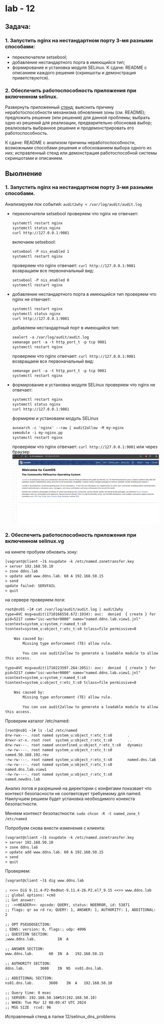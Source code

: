 # lab - 12
## Задача:

### 1. Запустить nginx на нестандартном порту 3-мя разными способами:
* переключатели setsebool;
* добавление нестандартного порта в имеющийся тип;
* формирование и установка модуля SELinux.
К сдаче:
README с описанием каждого решения (скриншоты и демонстрация приветствуются).

### 2. Обеспечить работоспособность приложения при включенном selinux.
Развернуть приложенный [стенд](https://github.com/mbfx/otus-linux-adm/tree/master/selinux_dns_problems);
выяснить причину неработоспособности механизма обновления зоны (см. README);
предложить решение (или решения) для данной проблемы;
выбрать одно из решений для реализации, предварительно обосновав выбор;
реализовать выбранное решение и продемонстрировать его работоспособность.

К сдаче:
README с анализом причины неработоспособности, возможными способами решения и обоснованием выбора одного из них;
исправленный стенд или демонстрация работоспособной системы скриншотами и описанием.

## Выолнение
### 1. Запустить nginx на нестандартном порту 3-мя разными способами.
Анализируем лок событий:
`audit2why < /var/log/audit/audit.log`

  * переключатели setsebool
    проверяем что nginx не отвечает:
    ```
    systemctl restart nginx
    systemctl status nginx
    curl http://127.0.0.1:9081
    ```
    включаем setsebool:
    ```
    setsebool -P nis_enabled 1
    systemctl restart nginx
    ```
    проверяем что nginx  отвечает:
    `curl http://127.0.0.1:9081`
    возвращаем все первоначальный вид:
    ```
    setsebool -P nis_enabled 0
    systemctl restart nginx
    ```
  * добавление нестандартного порта в имеющийся тип
    проверяем что nginx не отвечает:
    ```
    systemctl restart nginx
    systemctl status nginx
    curl http://127.0.0.1:9081
    ```
    добавляем нестандартный порт в имеющийся тип:
    ```
    sealert -a /var/log/audit/audit.log 
    semanage port -a -t http_port_t -p tcp 9081
    systemctl restart nginx
    ```
    проверяем что nginx  отвечает:
    `curl http://127.0.0.1:9081`
    возвращаем все первоначальный вид:
    ```
    semanage port -a -t http_port_t -p tcp 9081
    systemctl restart nginx
    ```
  * формирование и установка модуля SELinux
    проверяем что nginx не отвечает:
    ```
    systemctl restart nginx
    systemctl status nginx
    curl http://127.0.0.1:9081
    ```
    формирем и установаем модуль SELinux
    ```
    ausearch -c 'nginx' --raw | audit2allow -M my-nginx
    semodule -i my-nginx.pp
    systemctl restart nginx
    ```
    проверяем что nginx  отвечает:
    `curl http://127.0.0.1:9081`
    или через браузер
![nginx отвечает](img/1.png)
### 2. Обеспечить работоспособность приложения при включенном selinux.vg

на кинете пробуем обновить зону:
```
[vagrant@client ~]$ nsupdate -k /etc/named.zonetransfer.key
> server 192.168.50.10
> zone ddns.lab
> update add www.ddns.lab. 60 A 192.168.50.15
> send
update failed: SERVFAIL
> quit
```
на сервере проверяем логи:
```
root@ns01 ~]# cat /var/log/audit/audit.log | audit2why
type=AVC msg=audit(1710166558.672:1934): avc:  denied  { create } for  pid=5217 comm="isc-worker0000" name="named.ddns.lab.view1.jnl" scontext=system_u:system_r:named_t:s0 tcontext=system_u:object_r:etc_t:s0 tclass=file permissive=0

	Was caused by:
		Missing type enforcement (TE) allow rule.

		You can use audit2allow to generate a loadable module to allow this access.

type=AVC msg=audit(1710223597.264:2051): avc:  denied  { create } for  pid=5217 comm="isc-worker0000" name="named.ddns.lab.view1.jnl" scontext=system_u:system_r:named_t:s0 tcontext=system_u:object_r:etc_t:s0 tclass=file permissive=0

	Was caused by:
		Missing type enforcement (TE) allow rule.

		You can use audit2allow to generate a loadable module to allow this access.
```
Проверим каталог /etc/named:
```
[root@ns01 ~]# ls -laZ /etc/named
drw-rwx---. root named system_u:object_r:etc_t:s0       .
drwxr-xr-x. root root  system_u:object_r:etc_t:s0       ..
drw-rwx---. root named unconfined_u:object_r:etc_t:s0   dynamic
-rw-rw----. root named system_u:object_r:etc_t:s0       named.50.168.192.rev
-rw-rw----. root named system_u:object_r:etc_t:s0       named.dns.lab
-rw-rw----. root named system_u:object_r:etc_t:s0       named.dns.lab.view1
-rw-rw----. root named system_u:object_r:etc_t:s0       named.newdns.lab
```

Анализ логов и разрешний на директории с конфигами показвает что контекст безопасности не соответсвует требуемому для named.
Наилучшем решием будет установка необходимого конекста безопастности.

Меняем контекст безопастности:
`sudo chcon -R -t named_zone_t /etc/named`


Попробуем снова внести изменения с клиента: 
```
[vagrant@client ~]$ nsupdate -k /etc/named.zonetransfer.key
> server 192.168.50.10
> zone ddns.lab
> update add www.ddns.lab. 60 A 192.168.50.15
> send
> quit
```
Проверяем:
```
[vagrant@client ~]$ dig www.ddns.lab

; <<>> DiG 9.11.4-P2-RedHat-9.11.4-26.P2.el7_9.15 <<>> www.ddns.lab
;; global options: +cmd
;; Got answer:
;; ->>HEADER<<- opcode: QUERY, status: NOERROR, id: 53871
;; flags: qr aa rd ra; QUERY: 1, ANSWER: 1, AUTHORITY: 1, ADDITIONAL: 2

;; OPT PSEUDOSECTION:
; EDNS: version: 0, flags:; udp: 4096
;; QUESTION SECTION:
;www.ddns.lab.			IN	A

;; ANSWER SECTION:
www.ddns.lab.		60	IN	A	192.168.50.15

;; AUTHORITY SECTION:
ddns.lab.		3600	IN	NS	ns01.dns.lab.

;; ADDITIONAL SECTION:
ns01.dns.lab.		3600	IN	A	192.168.50.10

;; Query time: 0 msec
;; SERVER: 192.168.50.10#53(192.168.50.10)
;; WHEN: Tue Mar 12 08:09:47 UTC 2024
;; MSG SIZE  rcvd: 96
```
Исправленый стенд в папке 12/selinux_dns_problems